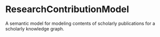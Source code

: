 # ResearchContributionModel
A semantic model for modeling contents of scholarly publications for a scholarly knowledge graph.
